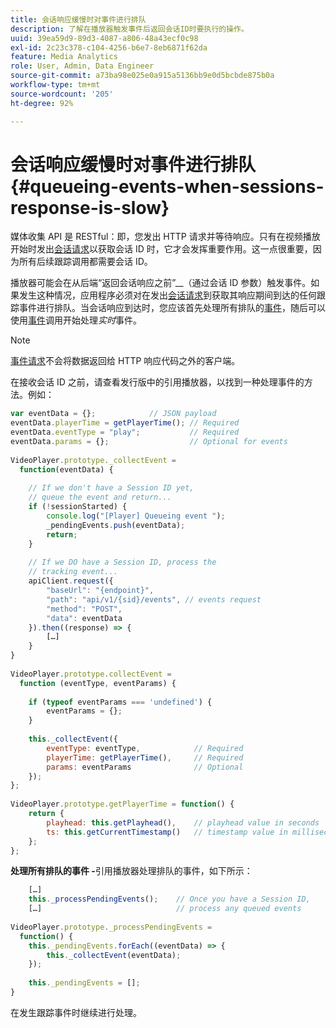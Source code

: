 ```yaml
---
title: 会话响应缓慢时对事件进行排队
description: 了解在播放器触发事件后返回会话ID时要执行的操作。
uuid: 39ea59d9-89d3-4087-a806-48a43ecf0c98
exl-id: 2c23c378-c104-4256-b6e7-8eb6871f62da
feature: Media Analytics
role: User, Admin, Data Engineer
source-git-commit: a73ba98e025e0a915a5136bb9e0d5bcbde875b0a
workflow-type: tm+mt
source-wordcount: '205'
ht-degree: 92%

---
```


# 会话响应缓慢时对事件进行排队{#queueing-events-when-sessions-response-is-slow}

媒体收集 API 是 RESTful：即，您发出 HTTP 请求并等待响应。只有在视频播放开始时发出[会话请求](../mc-api-ref/mc-api-sessions-req.md)以获取会话 ID 时，它才会发挥重要作用。这一点很重要，因为所有后续跟踪调用都需要会话 ID。

播放器可能会在从后端“返回会话响应之前”__（通过会话 ID 参数）触发事件。如果发生这种情况，应用程序必须对在发出[会话请求](../mc-api-ref/mc-api-sessions-req.md)到获取其响应期间到达的任何跟踪事件进行排队。当会话响应到达时，您应该首先处理所有排队的[事件](../mc-api-ref/mc-api-events-req.md)，随后可以使用[事件](../mc-api-ref/mc-api-events-req.md)调用开始处理&#x200B;_实时_&#x200B;事件。

>[!NOTE]
>
>[事件请求](../mc-api-ref/mc-api-events-req.md)不会将数据返回给 HTTP 响应代码之外的客户端。

在接收会话 ID 之前，请查看发行版中的引用播放器，以找到一种处理事件的方法。例如：

```js
var eventData = {};            // JSON payload 
eventData.playerTime = getPlayerTime(); // Required 
eventData.eventType = "play";           // Required 
eventData.params = {};                  // Optional for events 
 
VideoPlayer.prototype._collectEvent =  
  function(eventData) { 
 
    // If we don't have a Session ID yet,  
    // queue the event and return... 
    if (!sessionStarted) { 
        console.log("[Player] Queueing event "); 
        _pendingEvents.push(eventData); 
        return; 
    } 
 
    // If we DO have a Session ID, process the 
    // tracking event...     
    apiClient.request({ 
        "baseUrl": "{endpoint}", 
        "path": "api/v1/{sid}/events", // events request 
        "method": "POST", 
        "data": eventData 
    }).then((response) => {   
        […] 
    } 
} 
 
VideoPlayer.prototype.collectEvent =  
  function (eventType, eventParams) { 
         
    if (typeof eventParams === 'undefined') {   
        eventParams = {}; 
    } 
 
    this._collectEvent({                   
        eventType: eventType,            // Required 
        playerTime: getPlayerTime(),     // Required 
        params: eventParams              // Optional  
    });                                    
}; 
 
VideoPlayer.prototype.getPlayerTime = function() { 
    return { 
        playhead: this.getPlayhead(),    // playhead value in seconds 
        ts: this.getCurrentTimestamp()   // timestamp value in milliseconds 
    }; 
};
```

**处理所有排队的事件 -**&#x200B;引用播放器处理排队的事件，如下所示：

```js
    […] 
    this._processPendingEvents();    // Once you have a Session ID, 
    […]                              // process any queued events 
 
VideoPlayer.prototype._processPendingEvents =  
  function() { 
    this._pendingEvents.forEach((eventData) => { 
        this._collectEvent(eventData); 
    }); 
 
    this._pendingEvents = []; 
}
```

在发生跟踪事件时继续进行处理。

